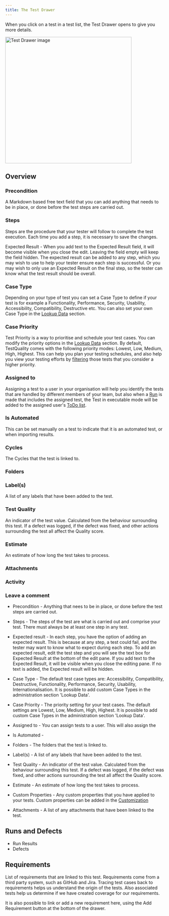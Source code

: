 ```yaml
---
title: The Test Drawer
---
```


When you click on a test in a test list, the Test Drawer opens to give you more details. 

<div class="img-with-text">
    <img src="\img\Screens\test_drawer.png" alt="Test Drawer image" width="400"  class="center"/>
    <p></p> 
</div>

## Overview

### Precondition
A Markdown based free text field that you can add anything that needs to be in place, or done before the test steps are carried out.

### Steps
Steps are the procedure that your tester will follow to complete the test execution. Each time you add a step, it is necessary to save the changes.

Expected Result - When you add text to the Expected Result field, it will become visible when you close the edit. Leaving the field empty will keep the field hidden. The expected result can be added to any step, which you may wish to use to help your tester ensure each step is successful. Or you may wish to only use an Expected Result on the final step, so the tester can know what the test result should be overall.

### Case Type
Depending on your type of test you can set a Case Type to define if your test is for example a Functionality, Performance, Security, Usability, Accessibility, Compatibility, Destructive etc. You can also set your own Case Type in the [Lookup Data](administration/lookup_data) section.  
### Case Priority
Test Priority is a way to prioritise and schedule your test cases. You can modify the priority options in the [Lookup Data](administration/lookup_data) section. By default, TestQuality comes with the following priority modes: Lowest, Low, Medium, High, Highest. This can help you plan your testing schedules, and also help you view your testing efforts by  [filtering](Filtering) those tests that you consider a higher priority. 
### Assigned to
Assigning a test to a user in your organisation will help you identify the tests that are handled by different members of your team, but also when a [Run](run) is made that includes the assigned test, the Test in executable mode will be added to the assigned user's [ToDo list](todo_list).  
### Is Automated
This can be set manually on a test to indicate that it is an automated test, or when importing results.

### Cycles
The Cycles that the test is linked to.

### Folders

### Label(s)
A list of any labels that have been added to the test.

### Test Quality
An indicator of the test value. Calculated from the behaviour surrounding this test. If a defect was logged, if the defect was fixed, and other actions surrounding the test all affect the Quality score.

### Estimate
An estimate of how long the test takes to process.
### Attachments

### Activity

### Leave a comment


- Precondition - Anything that nees to be in place, or done before the test steps are carried out.
- Steps - The steps of the test are what is carried out and comprise your test. There  must always be at least one step in any test.
- Expected result - In each step, you have the option of adding an expected result. This is because at any step, a test could fail, and the tester may want to know what to expect during each step. To add an expected result, edit the test step and you will see the text box for Expected Result at the bottom of the edit pane. If you add text to the Expected Result, it will be visible when you close the editing pane. If no text is added, the Expected result will be hidden.
- Case Type - The default test case types are: Accessibility, Compatibility, Destructive, Functionality, Performance, Security, Usability, Internationalisation. It is possible to add custom Case Types in the administration section 'Lookup Data'.
- Case Priority - The priority setting for your test cases. The default settings are Lowest, Low, Medium, High, Highest. It is possible to add custom Case Types in the administration section 'Lookup Data'.
- Assigned to - You can assign tests to a user. This will also assign the
- Is Automated - 

- Folders - The folders that the test is linked to.
- Label(s) - A list of any labels that have been added to the test.
- Test Quality - An indicator of the test value. Calculated from the behaviour surrounding this test. If a defect was logged, if the defect was fixed, and other actions surrounding the test all affect the Quality score.
- Estimate - An estimate of how long the test takes to process.
- Custom Properties - Any custom properties that you have applied to your tests. Custom properties can be added in the [Customization](administration/customization)
- Attachments - A list of any attachments that have been linked to the test.

##  Runs and Defects

- Run Results
- Defects

##  Requirements

List of requirements that are linked to this test.
Requirements come from a third party system, such as GitHub and Jira. Tracing test cases back to requirements helps us understand the origin of the tests. Also associated tests help us determine if we have created coverage for our requirements.

It is also possible to link or add a new requirement here, using the Add Requirement button at the bottom of the drawer.

